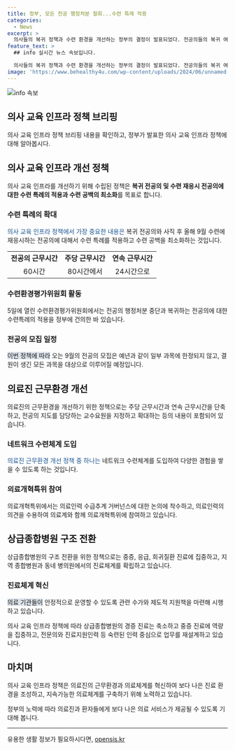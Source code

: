 ```yaml
---
title: 정부, 모든 전공 행정처분 철회...수련 특례 적용
categories:
  - News
excerpt: >
  의사들의 복귀 정책과 수련 환경을 개선하는 정부의 결정이 발표되었다. 전공의들의 복귀 여부와 상관없이 행정처분을 하지 않고, 복귀한 전공의와 사직 후 올해 9월 수련에 재응시하는 전공의에 대해 수련 특례를 적용하기로 결정했다. 또한, 주당 근무시간과 연속 근무시간을 줄이고, 수련환경을 개선하기 위해 정부가 지원을 강화하겠다고 밝혔다. 전공의 수급과 집중질환 진료에 대한 구조 전환 등의 내용이 함께 발표되었다. 정책브리핑의 정책뉴스자료는 출처를 표기해 사용 가능하다.
feature_text: >
  ## info 실시간 뉴스 속보입니다.

  의사들의 복귀 정책과 수련 환경을 개선하는 정부의 결정이 발표되었다. 전공의들의 복귀 여부와 상관없이 행정처분을 하지 않고, 복귀한 전공의와 사직 후 올해 9월 수련에 재응시하는 전공의에 대해 수련 특례를 적용하기로 결정했다. 또한, 주당 근무시간과 연속 근무시간을 줄이고, 수련환경을 개선하기 위해 정부가 지원을 강화하겠다고 밝혔다. 전공의 수급과 집중질환 진료에 대한 구조 전환 등의 내용이 함께 발표되었다. 정책브리핑의 정책뉴스자료는 출처를 표기해 사용 가능하다.
image: 'https://www.behealthy4u.com/wp-content/uploads/2024/06/unnamed-file.png'
---
```


<p><img src="https://www.behealthy4u.com/wp-content/uploads/2024/06/unnamed-file.png" alt="info 속보" /></p>

<h2 data-ke-size="size26">의사 교육 인프라 정책 브리핑</h2>

<p data-ke-size="size16">의사 교육 인프라 정책 브리핑 내용을 확인하고, 정부가 발표한 의사 교육 인프라 정책에 대해 알아봅시다.</p>

<h2 data-ke-size="size24">의사 교육 인프라 개선 정책</h2>

<p data-ke-size="size16">의사 교육 인프라를 개선하기 위해 수립된 정책은 <b>복귀 전공의 및 수련 재응시 전공의에 대한 수련 특례의 적용과 수련 공백의 최소화</b>를 목표로 합니다.</p>

<h3 data-ke-size="size20">수련 특례의 확대</h3>

<p data-ke-size="size16"><span style="color: #1a5490;">의사 교육 인프라 정책에서 가장 중요한 내용은</span> 복귀 전공의와 사직 후 올해 9월 수련에 재응시하는 전공의에 대해서 수련 특례를 적용하고 수련 공백을 최소화하는 것입니다.</p>

<table>
<tbody>
<tr>
<td style="text-align: center; height: 17px;"><b>전공의 근무시간</b></td>
<td style="text-align: center; height: 17px;"><b>주당 근무시간</b></td>
<td style="text-align: center; height: 17px;"><b>연속 근무시간</b></td>
</tr>
<tr>
<td style="text-align: center;">60시간</td>
<td style="text-align: center;">80시간에서</td>
<td style="text-align: center;">24시간으로</td>
</tr>
</tbody>
</table>

<h3 data-ke-size="size20">수련환경평가위원회 활동</h3>

<p data-ke-size="size16">5일에 열린 수련환경평가위원회에서는 전공의 행정처분 중단과 복귀하는 전공의에 대한 수련특례의 적용을 정부에 건의한 바 있습니다.</p>

<h3 data-ke-size="size20">전공의 모집 일정</h3>

<p data-ke-size="size16"><span style="background-color: #21538527;">이번 정책에 따라</span> 오는 9월의 전공의 모집은 예년과 같이 일부 과목에 한정되지 않고, 결원이 생긴 모든 과목을 대상으로 이루어질 예정입니다.</p>

<h2 data-ke-size="size24">의료진 근무환경 개선</h2>

<p data-ke-size="size16">의료진의 근무환경을 개선하기 위한 정책으로는 주당 근무시간과 연속 근무시간을 단축하고, 전공의 지도를 담당하는 교수요원을 지정하고 확대하는 등의 내용이 포함되어 있습니다.</p>

<h3 data-ke-size="size20">네트워크 수련체계 도입</h3>

<p data-ke-size="size16"><span style="color: #1a5490;">의료진 근무환경 개선 정책 중 하나는</span> 네트워크 수련체계를 도입하여 다양한 경험을 쌓을 수 있도록 하는 것입니다.</p>

<h3 data-ke-size="size20">의료개혁특위 참여</h3>

<p data-ke-size="size16">의료개혁특위에서는 의료인력 수급추계 거버넌스에 대한 논의에 착수하고, 의료인력의 의견을 수용하여 의료계와 함께 의료개혁특위에 참여하고 있습니다.</p>

<h2 data-ke-size="size24">상급종합병원 구조 전환</h2>

<p data-ke-size="size16">상급종합병원의 구조 전환을 위한 정책으로는 중증, 응급, 희귀질환 진료에 집중하고, 지역 종합병원과 동네 병의원에서의 진료체계를 확립하고 있습니다.</p>

<h3 data-ke-size="size20">진료체계 혁신</h3>

<p data-ke-size="size16"><span style="background-color: #21538527;">의료 기관들이</span> 안정적으로 운영할 수 있도록 관련 수가와 제도적 지원책을 마련해 시행하고 있습니다.</p>

<p data-ke-size="size16">의사 교육 인프라 정책에 따라 상급종합병원의 경증 진료는 축소하고 중증 진료에 역량을 집중하고, 전문의와 진료지원인력 등 숙련된 인력 중심으로 업무를 재설계하고 있습니다.</p>

<h2 data-ke-size="size24">마치며</h2>

<p data-ke-size="size16">의사 교육 인프라 정책은 의료진의 근무환경과 의료체계를 혁신하여 보다 나은 진료 환경을 조성하고, 지속가능한 의료체계를 구축하기 위해 노력하고 있습니다.</p>

<p data-ke-size="size16">정부의 노력에 따라 의료진과 환자들에게 보다 나은 의료 서비스가 제공될 수 있도록 기대해 봅니다.</p>

<hr>

<p data-ke-size="size16"></p>
유용한 생활 정보가 필요하시다면, <a href="https://opensis.kr" rel="dofollow">opensis.kr</a>


